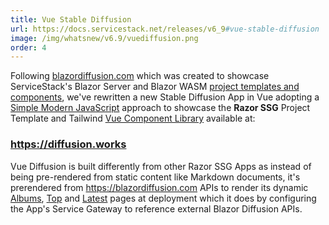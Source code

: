 ```yaml
---
title: Vue Stable Diffusion
url: https://docs.servicestack.net/releases/v6_9#vue-stable-diffusion
image: /img/whatsnew/v6.9/vuediffusion.png
order: 4
---
```


Following [blazordiffusion.com](https://blazordiffusion.com) which was created to showcase ServiceStack's
Blazor Server and Blazor WASM [project templates and components](https://servicestack.net/blazor), 
we've rewritten a new Stable Diffusion App in Vue adopting a
[Simple Modern JavaScript](https://razor-ssg.web-templates.io/posts/javascript) approach to showcase the **Razor SSG**
Project Template and Tailwind [Vue Component Library](https://docs.servicestack.net/vue/) available at:

<h3 class="not-prose text-4xl text-center pb-8">
    <a class="text-blue-600 hover:underline" href="https://diffusion.works">https://diffusion.works</a>
</h3>

Vue Diffusion is built differently from other Razor SSG Apps as instead of being pre-rendered from static content 
like Markdown documents, it's prerendered from https://blazordiffusion.com APIs to render its dynamic 
[Albums](https://diffusion.works/albums/), 
[Top](https://diffusion.works/top) and [Latest](https://diffusion.works/latest) pages at deployment which it does by 
configuring the App's Service Gateway to reference external Blazor Diffusion APIs.